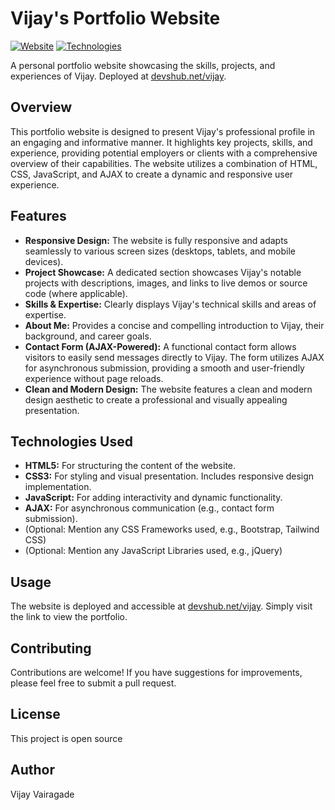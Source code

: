 # Vijay's Portfolio Website

[![Website](https://img.shields.io/badge/Website-Online-brightgreen)](https://devshub.net/vijay)
[![Technologies](https://img.shields.io/badge/Technologies-HTML%20%7C%20CSS%20%7C%20JavaScript%20%7C%20AJAX-blue)]()

A personal portfolio website showcasing the skills, projects, and experiences of Vijay.  Deployed at [devshub.net/vijay](https://devshub.net/vijay).

## Overview

This portfolio website is designed to present Vijay's professional profile in an engaging and informative manner.  It highlights key projects, skills, and experience, providing potential employers or clients with a comprehensive overview of their capabilities.  The website utilizes a combination of HTML, CSS, JavaScript, and AJAX to create a dynamic and responsive user experience.

## Features

*   **Responsive Design:**  The website is fully responsive and adapts seamlessly to various screen sizes (desktops, tablets, and mobile devices).
*   **Project Showcase:**  A dedicated section showcases Vijay's notable projects with descriptions, images, and links to live demos or source code (where applicable).
*   **Skills & Expertise:**  Clearly displays Vijay's technical skills and areas of expertise.
*   **About Me:**  Provides a concise and compelling introduction to Vijay, their background, and career goals.
*   **Contact Form (AJAX-Powered):**  A functional contact form allows visitors to easily send messages directly to Vijay. The form utilizes AJAX for asynchronous submission, providing a smooth and user-friendly experience without page reloads.
*   **Clean and Modern Design:**  The website features a clean and modern design aesthetic to create a professional and visually appealing presentation.

## Technologies Used

*   **HTML5:**  For structuring the content of the website.
*   **CSS3:**  For styling and visual presentation.  Includes responsive design implementation.
*   **JavaScript:**  For adding interactivity and dynamic functionality.
*   **AJAX:**  For asynchronous communication (e.g., contact form submission).
*   (Optional:  Mention any CSS Frameworks used, e.g., Bootstrap, Tailwind CSS)
*   (Optional:  Mention any JavaScript Libraries used, e.g., jQuery)

## Usage

The website is deployed and accessible at [devshub.net/vijay](https://devshub.net/vijay).  Simply visit the link to view the portfolio.


## Contributing

Contributions are welcome!  If you have suggestions for improvements, please feel free to submit a pull request.

## License

This project is open source

## Author

Vijay Vairagade

